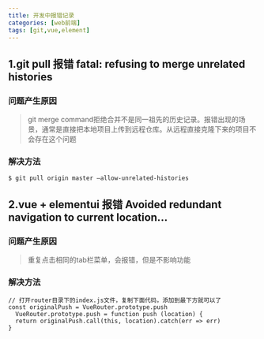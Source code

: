 ```yaml
---
title: 开发中报错记录
categories: [web前端]
tags: [git,vue,element]
---
```


## 1.git pull 报错 fatal: refusing to merge unrelated histories

### 问题产生原因
> git merge command拒绝合并不是同一祖先的历史记录。报错出现的场景，通常是直接把本地项目上传到远程仓库。从远程直接克隆下来的项目不会存在这个问题

### 解决方法
```
$ git pull origin master –allow-unrelated-histories
```

<!--more-->

## 2.vue + elementui 报错 Avoided redundant navigation to current location...

### 问题产生原因
> 重复点击相同的tab栏菜单，会报错，但是不影响功能

### 解决方法
```
// 打开router目录下的index.js文件，复制下面代码，添加到最下方就可以了
const originalPush = VueRouter.prototype.push
  VueRouter.prototype.push = function push (location) {
  return originalPush.call(this, location).catch(err => err)
}
```
